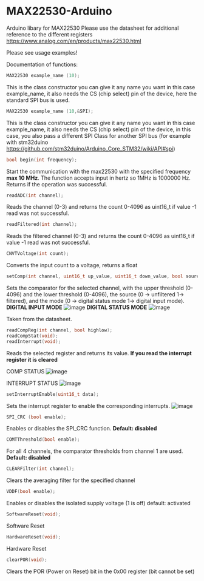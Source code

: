 # MAX22530-Arduino
Arduino libary for MAX22530
Please use the datasheet for additional reference to the different registers
https://www.analog.com/en/products/max22530.html

Please see usage examples! 

Documentation of functions:

```C++
MAX22530 example_name (10);
```
This is the class constructor you can give it any name you want in this case example_name, it also needs the CS (chip select) pin of the device, here the standard SPI bus is used.

```C++
MAX22530 example_name (10,&SPI);
```
This is the class constructor you can give it any name you want in this case example_name, it also needs the CS (chip select) pin of the device, in this case, you also pass a different SPI Class for another SPI bus (for example with stm32duino https://github.com/stm32duino/Arduino_Core_STM32/wiki/API#spi) 

```C++
bool begin(int frequency);
```
Start the communication with the max22530 with the specified frequency **max 10 MHz**. The function accepts input in hertz so 1MHz is 1000000 Hz.
Returns if the operation was successful.

```C++
readADC(int channel);
```
Reads the channel (0-3) and returns the count 0-4096 as uint16_t if value -1 read was not successful.

```C++
readFiltered(int channel);
```
Reads the filtered channel (0-3) and returns the count 0-4096 as uint16_t if value -1 read was not successful.

```C++
CNVTVoltage(int count);
```
Converts the input count to a voltage, returns a float

```C++
setComp(int channel, uint16_t up_value, uint16_t down_value, bool source, bool mode);
```
Sets the comparator for the selected channel, with the upper threshold (0-4096) and the lower threshold (0-4096), the source (0 -> unfiltered 1-> filtered), and the mode (0 -> digital status mode 1-> digital input mode).
**DIGITAL INPUT MODE**
![image](https://github.com/ColdFireHunter/MAX22530-arduino/assets/53087752/218aa9f1-d2db-43de-9b6a-e16135969a97)
**DIGITAL STATUS MODE**
![image](https://github.com/ColdFireHunter/MAX22530-arduino/assets/53087752/a43e706e-1dd6-4f47-9edf-45a9c6d9313f)

Taken from the datasheet.

```C++
readCompReg(int channel, bool highlow);
readCompStat(void);
readInterrupt(void);
```
Reads the selected register and returns its value.
**If you read the interrupt register it is cleared**

COMP STATUS
![image](https://github.com/ColdFireHunter/MAX22530-arduino/assets/53087752/6704d784-08cb-42d2-9f71-1c1afa07f9a1)

INTERRUPT STATUS
![image](https://github.com/ColdFireHunter/MAX22530-arduino/assets/53087752/2940fe6e-d261-4a0f-a69c-15250e1d72ee)

```C++
setInterruptEnable(uint16_t data);
```
Sets the interrupt register to enable the corresponding interrupts.
![image](https://github.com/ColdFireHunter/MAX22530-arduino/assets/53087752/3b9e3686-f99a-4b35-ba9d-2ebdd52b0207)

```C++
SPI_CRC (bool enable);
```
Enables or disables the SPI_CRC function. **Default: disabled**

```C++
COMTThreshold(bool enable);
```
For all 4 channels, the comparator thresholds from channel 1 are used. **Default: disabled**

```C++
CLEARFilter(int channel);
```
Clears the averaging filter for the specified channel

```C++
VDDF(bool enable);
```
Enables or disables the isolated supply voltage (1 is off) default: activated

```C++
SoftwareReset(void);
```
Software Reset

```C++
HardwareReset(void);
```
Hardware Reset

```C++
clearPOR(void);
```
Clears the POR (Power on Reset) bit in the 0x00 register (bit cannot be set)
